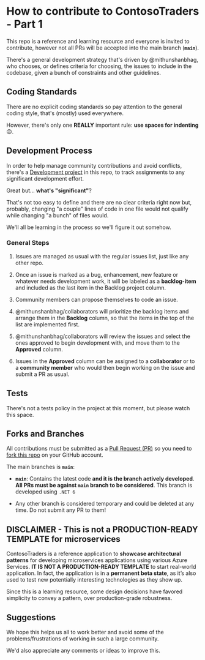 # How to contribute to ContosoTraders - Part 1

This repo is a reference and learning resource and everyone is invited to contribute, however not all PRs will be accepted into the main branch (**`main`**).

There's a general development strategy that's driven by @mithunshanbhag, who chooses, or defines criteria for choosing, the issues to include in the codebase, given a bunch of constraints and other guidelines.

## Coding Standards 

There are no explicit coding standards so pay attention to the general coding style, that's (mostly) used everywhere.

However, there's only one **REALLY** important rule: **use spaces for indenting** 😉.

## Development Process

In order to help manage community contributions and avoid conflicts, there's a [Development project](@TODO) in this repo, to track assignments to any significant development effort.

Great but... **what's "significant"**?

That's not too easy to define and there are no clear criteria right now but, probably, changing "a couple" lines of code in one file would not qualify while changing "a bunch" of files would.

We'll all be learning in the process so we'll figure it out somehow.

### General Steps

1. Issues are managed as usual with the regular issues list, just like any other repo.

2. Once an issue is marked as a bug, enhancement, new feature or whatever needs development work, it will be labeled as a **backlog-item** and included as the last item in the Backlog project column.

3. Community members can propose themselves to code an issue.

4. @mithunshanbhag/collaborators will prioritize the backlog items and arrange them in the **Backlog** column, so that the items in the top of the list are implemented first.

5. @mithunshanbhag/collaborators will review the issues and select the ones approved to begin development with, and move them to the **Approved** column.

6. Issues in the **Approved** column can be assigned to a **collaborator** or to a **community member** who would then begin working on the issue and submit a PR as usual.

## Tests

There's not a tests policy in the project at this moment, but please watch this space.

## Forks and Branches

All contributions must be submitted as a [Pull Request (PR)](https://help.github.com/articles/about-pull-requests/) so you need to [fork this repo](https://help.github.com/articles/fork-a-repo/) on your GitHub account.

The main branches is **`main`**:

- **`main`**: Contains the latest code **and it is the branch actively developed**.
**All PRs must be against `main` branch to be considered**. This branch is developed using `.NET 6`

- Any other branch is considered temporary and could be deleted at any time. Do not submit any PR to them!

## DISCLAIMER - This is not a PRODUCTION-READY TEMPLATE for microservices

ContosoTraders is a reference application to **showcase architectural patterns** for developing microservices applications using various Azure Services. **IT IS NOT A PRODUCTION-READY TEMPLATE** to start real-world application. In fact, the application is in a **permanent beta state**, as it’s also used to test new potentially interesting technologies as they show up.

Since this is a learning resource, some design decisions have favored simplicity to convey a pattern, over production-grade robustness.

## Suggestions

We hope this helps us all to work better and avoid some of the problems/frustrations of working in such a large community.

We'd also appreciate any comments or ideas to improve this.
